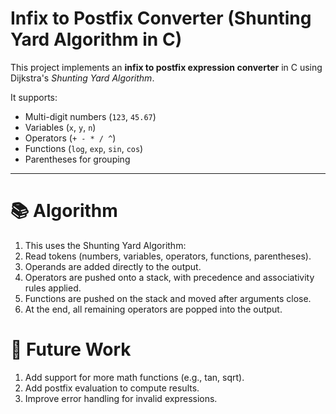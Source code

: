 # Infix to Postfix Converter (Shunting Yard Algorithm in C)

This project implements an **infix to postfix expression converter** in C using 
Dijkstra's *Shunting Yard Algorithm*.  

It supports:
- Multi-digit numbers (`123`, `45.67`)
- Variables (`x`, `y`, `n`)
- Operators (`+ - * / ^`)
- Functions (`log`, `exp`, `sin`, `cos`)
- Parentheses for grouping

---

# 📚 Algorithm

1. This uses the Shunting Yard Algorithm:
2. Read tokens (numbers, variables, operators, functions, parentheses).
3. Operands are added directly to the output.
4. Operators are pushed onto a stack, with precedence and associativity rules applied.
5. Functions are pushed on the stack and moved after arguments close.
6. At the end, all remaining operators are popped into the output.

# 🔧 Future Work

1. Add support for more math functions (e.g., tan, sqrt).
2. Add postfix evaluation to compute results.
3. Improve error handling for invalid expressions.

